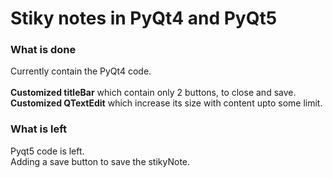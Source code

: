 # Stiky notes in PyQt4 and PyQt5



### What is done 

Currently contain the PyQt4 code.<br>	
**Customized titleBar** which contain only 2 buttons, to close and save.<br>
**Customized QTextEdit** which increase its size with content upto some limit.	
		

### What is left

Pyqt5 code is left.<br>
Adding a save button to save the stikyNote.
